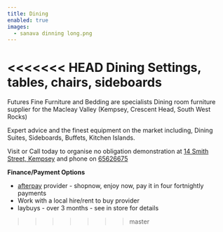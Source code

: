 ```yaml
---
title: Dining
enabled: true
images: 
  - sanava dinning long.png
---
```


<<<<<<< HEAD
Dining Settings, tables, chairs, sideboards
=======
Futures Fine Furniture and Bedding are specialists Dining room furniture supplier for the Macleay Valley (Kempsey, Crescent Head, South West Rocks)

Expert advice and the finest equipment on the market including, Dining Suites, Sideboards, Buffets, Kitchen Islands.

Visit or Call today to organise no obligation demonstration at [14 Smith Street, Kempsey](/contact) and phone on [65626675](tel:+61265626675)

**Finance/Payment Options**
* [afterpay](https://www.afterpay.com) provider - shopnow, enjoy now, pay it in four fortnightly payments
* Work with a local hire/rent to buy provider
* laybuys - over 3 months - see in store for details
>>>>>>> master
